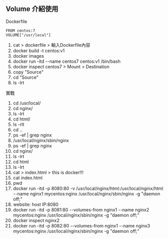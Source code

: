 <h2>Volume 介紹使用 </h2>

Dockerfile

```
FROM centos:7
VOLUME["/usr/local"]
```

1. cat > dockerfile > 輸入Dockerfile內容
2. docker build -t centos:v1
3. docker images
4. docker run -itd --name centos7 centos:v1 /bin/bash
5. docker inspect centos7 > Mount > Destination
6. copy "Source"
7. cd "Source"
8. ls -lrt

實戰
1. cd /usr/local/
2. cd nginx/
3. ls -lrt
4. cd html/
5. ls -rlt
6. cd ..
7. ps -ef | grep nginx
8. /usr/local/nginx/sbin/nginx
9. ps -ef | grep nginx
10. cd nginx/
11. ls -lrt
12. cd html
13. ls -lrt
14. cat > index.html > this is docker!!!
15. cat index.html
16. pwd
17. docker run -itd -p 8080:80 -v /usr/local/nginx/html:/usr/local/nginx/html --name nginx1 mycentos:nginx /usr/local/nginx/sbin/nginx -g "daemon off;"
18. website: host IP:8080
19. docker run -itd -p 8081:80 --volumes-from nginx1 --name nginx2 mycentos:nginx /usr/local/nginx/sbin/nginx -g "daemon off;"
20. docker inspect nginx2
21. docker run -itd -p 8082:80 --volumes-from nginx1 --name nginx3 mycentos:nginx /usr/local/nginx/sbin/nginx -g "daemon off;"
